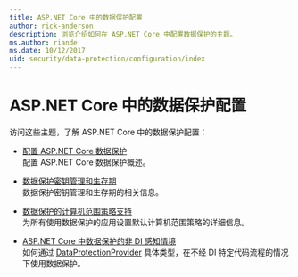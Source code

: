 ```yaml
---
title: ASP.NET Core 中的数据保护配置
author: rick-anderson
description: 浏览介绍如何在 ASP.NET Core 中配置数据保护的主题。
ms.author: riande
ms.date: 10/12/2017
uid: security/data-protection/configuration/index
---
```

# <a name="data-protection-configuration-in-aspnet-core"></a>ASP.NET Core 中的数据保护配置

访问这些主题，了解 ASP.NET Core 中的数据保护配置：

* [配置 ASP.NET Core 数据保护](xref:security/data-protection/configuration/overview)  
  配置 ASP.NET Core 数据保护概述。

* [数据保护密钥管理和生存期](xref:security/data-protection/configuration/default-settings)  
  数据保护密钥管理和生存期的相关信息。

* [数据保护的计算机范围策略支持](xref:security/data-protection/configuration/machine-wide-policy)  
  为所有使用数据保护的应用设置默认计算机范围策略的详细信息。

* [ASP.NET Core 中数据保护的非 DI 感知情境](xref:security/data-protection/configuration/non-di-scenarios)  
  如何通过 [DataProtectionProvider](/dotnet/api/Microsoft.AspNetCore.DataProtection.DataProtectionProvider) 具体类型，在不经 DI 特定代码流程的情况下使用数据保护。
